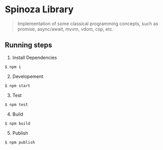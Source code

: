 # Spinoza Library
> Implementation of some classical programming concepts, such as promise, async/await, mvvm, vdom, csp, etc.


## Running steps
1. Install Dependencies
```shell
$ npm i
```

2. Developement
```shell
$ npm start
```

3. Test
```shell
$ npm test
```

4. Build
```shell
$ npm build
```

5. Publish
```shell
$ npm publish
```